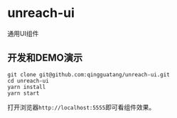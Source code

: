 # unreach-ui

通用UI组件

## 开发和DEMO演示

```shell
git clone git@github.com:qingguatang/unreach-ui.git
cd unreach-ui
yarn install
yarn start
```

打开浏览器`http://localhost:5555`即可看组件效果。
